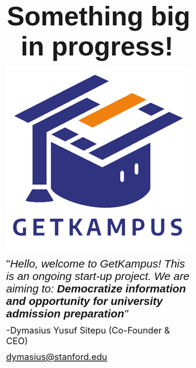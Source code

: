 <p></p>
<p style="text-align: center;"><strong><span style="font-family: Calibri, sans-serif; font-size: 72px;">Something big in progress!</span><span style='font-family: "Lucida Console", Monaco, monospace;'>&nbsp;</span></strong></p><img src="GETKAMPUS (1).jpg" style="width: 1000px;" class="center">
<p></p>
<p><span style="font-size: 30px; font-family: Calibri, sans-serif;">&quot;<em>Hello, welcome to GetKampus! This is an ongoing start-up project. We are aiming to:</em> <em><strong>Democratize information and opportunity for university admission preparation</strong>&quot;</em></span></p>
<p><span style="font-size: 24px;">-Dymasius Yusuf Sitepu (Co-Founder &amp; CEO)</span></p>
<p><span style="font-size: 24px;"><a href="mailto:dymasius@stanford.edu">dymasius@stanford.edu</a>&nbsp;</span></p>
